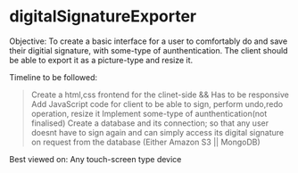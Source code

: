 # digitalSignatureExporter
Objective: To create a basic interface for a user to comfortably do and save their digitial signature, with some-type of aunthentication. The client should be able to export it as a picture-type and resize it.

Timeline to be followed:
>Create a html,css frontend for the clinet-side && Has to be responsive
>Add JavaScript code for client to be able to sign, perform undo,redo operation, resize it
>Implement some-type of aunthentication(not finalised)
>Create a database and its connection; so that any user doesnt have to sign again and can simply access its digital signature on request from the database (Either Amazon S3 || MongoDB)

Best viewed on:
Any touch-screen type device

